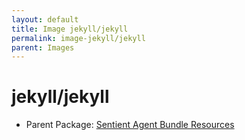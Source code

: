 ```yaml
---
layout: default
title: Image jekyll/jekyll
permalink: image-jekyll/jekyll
parent: Images
---
```

# jekyll/jekyll

* Parent Package: [Sentient Agent Bundle Resources](package--sabr)


